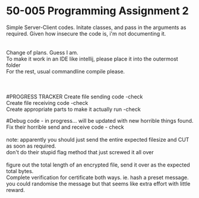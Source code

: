 # 50-005 Programming Assignment 2
Simple Server-Client codes.
Initate classes, and pass in the arguments as required. Given how insecure the code is, i'm not documenting it.<br>
<br><br>
Change of plans. Guess I am. <br>
To make it work in an IDE like intellij, please place it into the outermost folder<br>
For the rest, usual commandline compile please.<br>
<br><br><br>
#PROGRESS TRACKER
Create file sending code -check <br>
Create file receiving code -check <br>
Create appropriate parts to make it actually run -check <br>

#Debug code - in progress... will be updated with new horrible things found.
Fix their horrible send and receive code - check<br>
<br>note: apparently you should just send the entire expected filesize and CUT as soon as required.<br>
don't do their stupid flag method that just screwed it all over<br>
<br>figure out the total length of an encrypted file, send it over as the expected total bytes.<br>
Complete verification for certificate both ways. ie. hash a preset message. you could randomise the message but that seems like extra effort with little reward.<br>